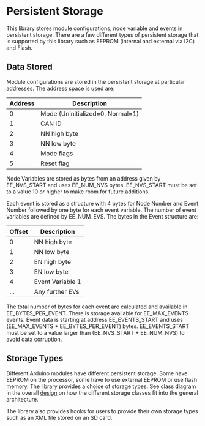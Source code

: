 # Persistent Storage
This library stores module configurations, node variable and events in persistent storage.
There are a few different types of persistent storage that is supported by this
library such as EEPROM (internal and external via I2C) and Flash.

## Data Stored
Module configurations are stored in the persistent storage at particular addresses.
The address space is used are:

| Address | Description                      |
|---------|----------------------------------|
| 0       | Mode (Uninitialized=0, Normal=1) |
| 1       | CAN ID                           |
| 2       | NN high byte                     |
| 3       | NN low byte                      |
| 4       | Mode flags                       |
| 5       | Reset flag                       |

Node Variables are stored as bytes from an address given by EE_NVS_START and 
uses EE_NUM_NVS bytes.
EE_NVS_START must be set to a value 10 or higher to make room for future additions.

Each event is stored as a structure with 4 bytes for Node Number and Event Number 
followed by one byte for each event variable. The number of event variables are defined
by EE_NUM_EVS. The bytes in the Event structure are:

| Offset | Description      |
|--------|------------------|
| 0      | NN high byte     |
| 1      | NN low byte      |
| 2      | EN high byte     |
| 3      | EN low byte      |
| 4      | Event Variable 1 |
| ...    | Any further EVs  |

The total number of bytes for each event are calculated and available in EE_BYTES_PER_EVENT.
There is storage available for EE_MAX_EVENTS events. 
Event data is starting at address EE_EVENTS_START and uses 
(EE_MAX_EVENTS * EE_BYTES_PER_EVENT) bytes.
EE_EVENTS_START must be set to a value larger than (EE_NVS_START + EE_NUM_NVS) to 
avoid data corruption.

## Storage Types
Different Arduino modules have different persistent storage.
Some have EEPROM on the processor, some have to use external EEPROM
or use flash memory. 
The library provides a choice of storage types.
See class diagram in the overall [design](Design.md) on how the different
storage classes fit into the general architecture.

The library also provides hooks for users to provide their own storage types such 
as an XML file stored on an SD card.
